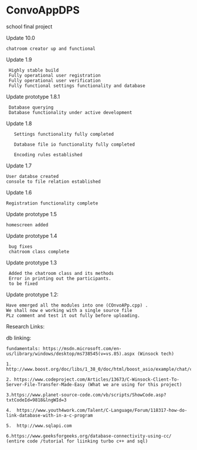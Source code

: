 # ConvoAppDPS
school final project

Update 10.0

    chatroom creator up and functional

Update 1.9

     Highly stable build 
     Fully operational user registration 
     Fully operational user verification 
     Fully functional settings functionality and database
     
Update prototype 1.8.1

     Database querying 
     Database functionality under active development

Update 1.8

       Settings functionality fully completed

       Database file io functionality fully completed 

       Encoding rules established


Update 1.7

    User databse created 
    console to file relation established

Update 1.6

    Registration functionality complete

Update prototype 1.5

    homescreen added

Update prototype 1.4

     bug fixes 
     chatroom class complete

Update prototype 1.3

     Added the chatroom class and its methods
     Error in printing out the participants.
     to be fixed


Update prototype 1.2:

    Have emerged all the modules into one (COnvoAPp.cpp) .
    We shall now e working with a single source file 
    PLz comment and test it out fully before uploading.
 

Research Links:


   db linking:
   
    fundamentals: https://msdn.microsoft.com/en-us/library/windows/desktop/ms738545(v=vs.85).aspx (Winsock tech)
    
    1. http://www.boost.org/doc/libs/1_38_0/doc/html/boost_asio/example/chat/chat_client.cpp
    
    2. https://www.codeproject.com/Articles/13673/C-Winsock-Client-To-Server-File-Transfer-Made-Easy (What we are using for this project)
    
    3.https://www.planet-source-code.com/vb/scripts/ShowCode.asp?txtCodeId=9818&lngWId=3
    
    4.  https://www.youth4work.com/Talent/C-Language/Forum/118317-how-do-link-database-with-in-a-c-program
    
    5.  http://www.sqlapi.com 

    6.https://www.geeksforgeeks.org/database-connectivity-using-cc/ (entire code /tutorial for liinking turbo c++ and sql)
